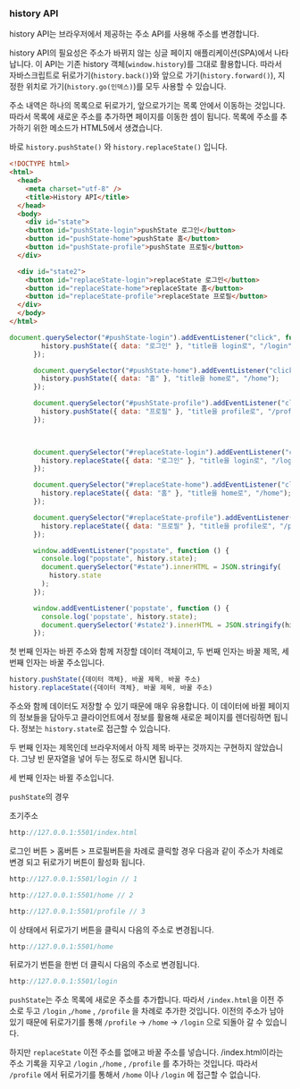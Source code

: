 ### history API

history API는 브라우저에서 제공하는 주소 API를 사용해 주소를 변경합니다.

history API의 필요성은 주소가 바뀌지 않는 싱글 페이지 애플리케이션(SPA)에서 나타납니다. 이 API는 기존 history 객체(`window.history`)를 그대로 활용합니다. 따라서 자바스크립트로 뒤로가기(`history.back()`)와 앞으로 가기(`history.forward()`), 지정한 위치로 가기(`history.go(인덱스)`)를 모두 사용할 수 있습니다. 

주소 내역은 하나의 목록으로 뒤로가기, 앞으로가기는 목록 안에서 이동하는 것입니다. 따라서 목록에 새로운 주소를 추가하면 페이지를 이동한 셈이 됩니다. 목록에 주소를 추가하기 위한 메소드가 HTML5에서 생겼습니다.

바로 `history.pushState()` 와 `history.replaceState()` 입니다.

```html
<!DOCTYPE html>
<html>
  <head>
    <meta charset="utf-8" />
    <title>History API</title>
  </head>
  <body>
    <div id="state">
    <button id="pushState-login">pushState 로그인</button>
    <button id="pushState-home">pushState 홈</button>
    <button id="pushState-profile">pushState 프로필</button>
  </div>

  <div id="state2">
    <button id="replaceState-login">replaceState 로그인</button>
    <button id="replaceState-home">replaceState 홈</button>
    <button id="replaceState-profile">replaceState 프로필</button>
  </div>
  </body>
</html>
```

```jsx
document.querySelector("#pushState-login").addEventListener("click", function () {
        history.pushState({ data: "로그인" }, "title을 login로", "/login");
      });

      document.querySelector("#pushState-home").addEventListener("click", function () {
        history.pushState({ data: "홈" }, "title을 home로", "/home");
      });

      document.querySelector("#pushState-profile").addEventListener("click", function () {
        history.pushState({ data: "프로필" }, "title을 profile로", "/profile");
      });

      

      document.querySelector("#replaceState-login").addEventListener("click", function () {
        history.replaceState({ data: "로그인" }, "title을 login로", "/login");
      });

      document.querySelector("#replaceState-home").addEventListener("click", function () {
        history.replaceState({ data: "홈" }, "title을 home로", "/home");
      });

      document.querySelector("#replaceState-profile").addEventListener("click", function () {
        history.replaceState({ data: "프로필" }, "title을 profile로", "/profile");
      });

      window.addEventListener("popstate", function () {
        console.log("popstate", history.state);
        document.querySelector("#state").innerHTML = JSON.stringify(
          history.state
        );
      });

      window.addEventListener('popstate', function () {
        console.log('popstate', history.state);
        document.querySelector('#state2').innerHTML = JSON.stringify(history.state);
      });
```

첫 번째 인자는 바뀐 주소와 함께 저장할 데이터 객체이고, 두 번째 인자는 바꿀 제목, 세 번째 인자는 바꿀 주소입니다.

```jsx
history.pushState({데이터 객체}, 바꿀 제목, 바꿀 주소)
history.replaceState({데이터 객체}, 바꿀 제목, 바꿀 주소)
```

주소와 함께 데이터도 저장할 수 있기 때문에 매우 유용합니다. 이 데이터에 바뀔 페이지의 정보들을 담아두고 클라이언트에서 정보를 활용해 새로운 페이지를 렌더링하면 됩니다. 정보는 `history.state`로 접근할 수 있습니다.

두 번째 인자는 제목인데 브라우저에서 아직 제목 바꾸는 것까지는 구현하지 않았습니다. 그냥 빈 문자열을 넣어 두는 정도로 하시면 됩니다.

세 번째 인자는 바뀔 주소입니다. 

`pushState`의 경우

초기주소

```jsx
http://127.0.0.1:5501/index.html
```

로그인 버튼 > 홈버튼 > 프로필버튼을 차례로 클릭할 경우 다음과 같이 주소가 차례로 변경 되고 뒤로가기 버튼이 활성화 됩니다.

 

```jsx
http://127.0.0.1:5501/login // 1

http://127.0.0.1:5501/home // 2

http://127.0.0.1:5501/profile // 3
```

이 상태에서 뒤로가기 버튼을 클릭시 다음의 주소로 변경됩니다.

```jsx
http://127.0.0.1:5501/home
```

뒤로가기 번튼을 한번 더 클릭시 다음의 주소로 변경됩니다.

```jsx
http://127.0.0.1:5501/login
```

`pushState`는 주소 목록에 새로운 주소를 추가합니다. 따라서  `/index.html`을 이전 주소로 두고 `/login` ,`/home` , `/profile` 을 차례로 추가한 것입니다. 이전의 주소가 남아 있기 때문에 뒤로가기를 통해 `/profile` →  `/home` → `/login` 으로 되돌아 갈 수 있습니다.

하지만 `replaceState` 이전 주소를 없애고 바꿀 주소를 넣습니다. /index.html이라는 주소 기록을 지우고 `/login` ,`/home` , `/profile` 를 추가하는 것입니다. 따라서 `/profile` 에서 뒤로가기를 통해서 `/home` 이나 `/login` 에 접근할 수 없습니다.
